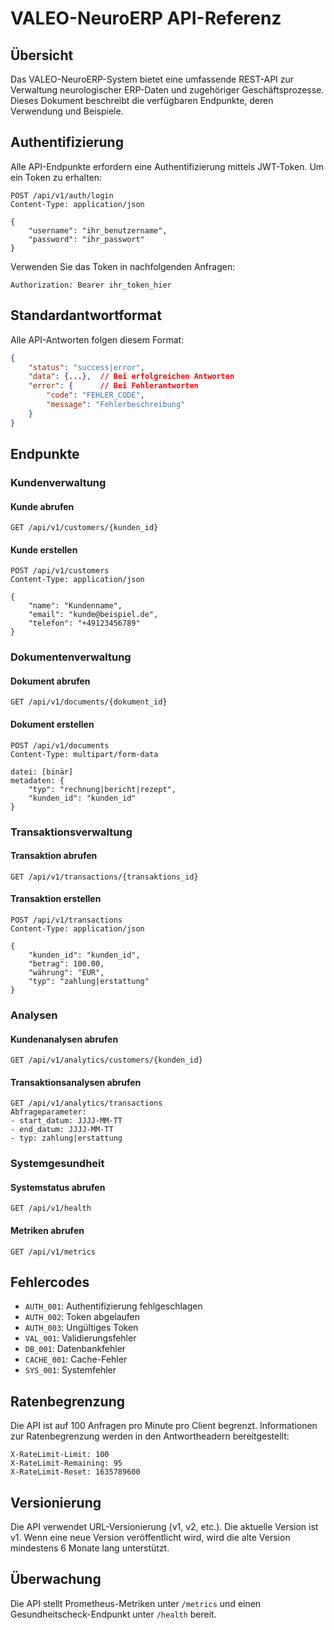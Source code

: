 # VALEO-NeuroERP API-Referenz

## Übersicht

Das VALEO-NeuroERP-System bietet eine umfassende REST-API zur Verwaltung neurologischer ERP-Daten und zugehöriger Geschäftsprozesse. Dieses Dokument beschreibt die verfügbaren Endpunkte, deren Verwendung und Beispiele.

## Authentifizierung

Alle API-Endpunkte erfordern eine Authentifizierung mittels JWT-Token. Um ein Token zu erhalten:

```http
POST /api/v1/auth/login
Content-Type: application/json

{
    "username": "ihr_benutzername",
    "password": "ihr_passwort"
}
```

Verwenden Sie das Token in nachfolgenden Anfragen:

```http
Authorization: Bearer ihr_token_hier
```

## Standardantwortformat

Alle API-Antworten folgen diesem Format:

```json
{
    "status": "success|error",
    "data": {...},  // Bei erfolgreichen Antworten
    "error": {      // Bei Fehlerantworten
        "code": "FEHLER_CODE",
        "message": "Fehlerbeschreibung"
    }
}
```

## Endpunkte

### Kundenverwaltung

#### Kunde abrufen
```http
GET /api/v1/customers/{kunden_id}
```

#### Kunde erstellen
```http
POST /api/v1/customers
Content-Type: application/json

{
    "name": "Kundenname",
    "email": "kunde@beispiel.de",
    "telefon": "+49123456789"
}
```

### Dokumentenverwaltung

#### Dokument abrufen
```http
GET /api/v1/documents/{dokument_id}
```

#### Dokument erstellen
```http
POST /api/v1/documents
Content-Type: multipart/form-data

datei: [binär]
metadaten: {
    "typ": "rechnung|bericht|rezept",
    "kunden_id": "kunden_id"
}
```

### Transaktionsverwaltung

#### Transaktion abrufen
```http
GET /api/v1/transactions/{transaktions_id}
```

#### Transaktion erstellen
```http
POST /api/v1/transactions
Content-Type: application/json

{
    "kunden_id": "kunden_id",
    "betrag": 100.00,
    "währung": "EUR",
    "typ": "zahlung|erstattung"
}
```

### Analysen

#### Kundenanalysen abrufen
```http
GET /api/v1/analytics/customers/{kunden_id}
```

#### Transaktionsanalysen abrufen
```http
GET /api/v1/analytics/transactions
Abfrageparameter:
- start_datum: JJJJ-MM-TT
- end_datum: JJJJ-MM-TT
- typ: zahlung|erstattung
```

### Systemgesundheit

#### Systemstatus abrufen
```http
GET /api/v1/health
```

#### Metriken abrufen
```http
GET /api/v1/metrics
```

## Fehlercodes

- `AUTH_001`: Authentifizierung fehlgeschlagen
- `AUTH_002`: Token abgelaufen
- `AUTH_003`: Ungültiges Token
- `VAL_001`: Validierungsfehler
- `DB_001`: Datenbankfehler
- `CACHE_001`: Cache-Fehler
- `SYS_001`: Systemfehler

## Ratenbegrenzung

Die API ist auf 100 Anfragen pro Minute pro Client begrenzt. Informationen zur Ratenbegrenzung werden in den Antwortheadern bereitgestellt:

```http
X-RateLimit-Limit: 100
X-RateLimit-Remaining: 95
X-RateLimit-Reset: 1635789600
```

## Versionierung

Die API verwendet URL-Versionierung (v1, v2, etc.). Die aktuelle Version ist v1. Wenn eine neue Version veröffentlicht wird, wird die alte Version mindestens 6 Monate lang unterstützt.

## Überwachung

Die API stellt Prometheus-Metriken unter `/metrics` und einen Gesundheitscheck-Endpunkt unter `/health` bereit. 